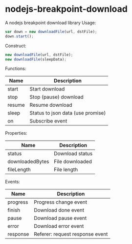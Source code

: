 # nodejs-breakpoint-download
A nodejs breakpoint download library
Usage: 
```javascript
var down = new downloadFile(url, dstFile);
down.start();
```
Construct:
```javascript
new downloadFile(url, dstFile);
new downloadFile(sleepData);
```

Functions:

| Name | Description |
| ---- | ----------- |
| start | Start download |
| stop | Stop (pause) download |
| resume | Resume download |
| sleep | Status to json data (use promise) |
| on | Subscribe event |

Properties:

| Name | Description |
| ---- | ----------- |
| status | Download status |
| downloadedBytes | File downloaded |
| fileLength | File length |

Events:

| Name | Description |
| ---- | ----------- |
| progress | Progress change event |
| finish | Download done event |
| pause | Download pause event |
| error | Download error event |
| response | Referer: request response event | 
